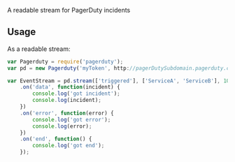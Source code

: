 A readable stream for PagerDuty incidents

## Usage

As a readable stream:

```javascript
var Pagerduty = require('pagerduty');
var pd = new Pagerduty('myToken', http://pagerDutySubdomain.pagerduty.com/');

var EventStream = pd.stream(['triggered'], ['ServiceA', 'ServiceB'], 10000)
    .on('data', function(incident) {
        console.log('got incident');
        console.log(incident);
    })
    .on('error', function(error) {
        console.log('got error');
        console.log(error);
    })
    .on('end', function() {
        console.log('got end');
    });
```


